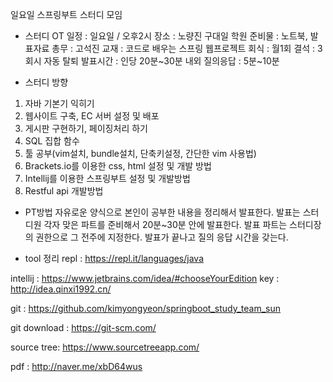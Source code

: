 일요일 스프링부트 스터디 모임

- 스터디 OT
일정 : 일요일 / 오후2시
장소 : 노량진 구대일 학원
준비물 : 노트북, 발표자료
총무 : 고석진
교재 : 코드로 배우는 스프링 웹프로젝트
회식 : 월1회
결석 : 3회시 자동 탈퇴
발표시간 : 인당 20분~30분 내외 
질의응답 : 5분~10분

- 스터디 방향
1. 자바 기본기 익히기
2. 웹사이트 구축, EC 서버 설정 및 배포 
3. 게시판 구현하기, 페이징처리 하기
4. SQL 집합 함수 
5. 툴 공부(vim설치, bundle설치, 단축키설정, 간단한 vim 사용법)
6. Brackets.io를 이용한 css, html 설정 및 개발 방법 
7. Intellij를 이용한 스프링부트 설정 및 개발방법
8. Restful api 개발방법

- PT방법
자유로운 양식으로 본인이 공부한 내용을 정리해서 발표한다.
발표는 스터디원 각자 맞은 파트를 준비해서 20분~30분 안에 발표한다.
발표 파트는 스터디장의 권한으로 그 전주에 지정한다.
발표가 끝나고 질의 응답 시간을 갖는다.

- tool 정리
repl : https://repl.it/languages/java

intellij : https://www.jetbrains.com/idea/#chooseYourEdition
key : http://idea.qinxi1992.cn/

git : https://github.com/kimyongyeon/springboot_study_team_sun

git download : https://git-scm.com/

source tree: https://www.sourcetreeapp.com/

pdf : http://naver.me/xbD64wus
